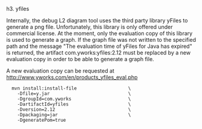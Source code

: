 


h3. yfiles

Internally, the debug L2 diagram tool uses the third party library yFiles to 
generate a png file. 
Unfortunately, this library is only offered under commercial
license. At the moment, only the evaluation copy of this library is used to generate a graph.
If the graph file was not written to the specified path and the message
"The evaluation time of yFiles for Java has expired" is returned, the 
artifact com.yworks:yfiles:2.12 must be replaced by a new
evaluation copy in order to be able to generate a graph file.

A new evaluation copy can be requested at http://www.yworks.com/en/products_yfiles_eval.php

```
  mvn install:install-file                   \
    -Dfile=y.jar                             \
    -DgroupId=com.yworks                     \
    -DartifactId=yfiles                      \
    -Dversion=2.12                           \
    -Dpackaging=jar                          \
    -DgeneratePom=true
```

